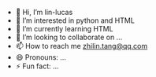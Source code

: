- 👋 Hi, I’m lin-lucas
- 👀 I’m interested in python and HTML
- 🌱 I’m currently learning HTML
- 💞️ I’m looking to collaborate on ...
- 📫 How to reach me zhilin.tang@qq.com
- 😄 Pronouns: ...
- ⚡ Fun fact: ...

<!---
lin-lucas/lin-lucas is a ✨ special ✨ repository because its `README.md` (this file) appears on your GitHub profile.
You can click the Preview link to take a look at your changes.
--->
